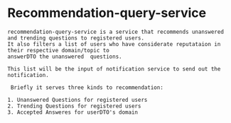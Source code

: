    # Recommendation-query-service

    recommendation-query-service is a service that recommends unanswered and trending questions to registered users.
    It also filters a list of users who have considerate reputataion in their respective domain/topic to
    answerDTO the unanswered  questions.

    This list will be the input of notification service to send out the notification.

     Briefly it serves three kinds to recommendation:

    1. Unanswered Questions for registered users
    2. Trending Questions for registered users
    3. Accepted Answeres for userDTO's domain

    
    